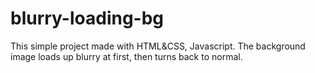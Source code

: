 # blurry-loading-bg
This simple project made with HTML&CSS, Javascript. The background image loads up blurry at first, then turns back to normal.
